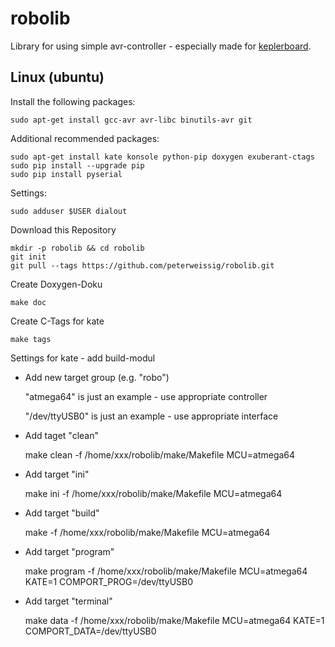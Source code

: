 # robolib
Library for using simple avr-controller - especially made for [keplerboard](https://github.com/peterweissig/keplerboard).

## Linux (ubuntu)

Install the following packages:

    sudo apt-get install gcc-avr avr-libc binutils-avr git

Additional recommended packages:

    sudo apt-get install kate konsole python-pip doxygen exuberant-ctags
    sudo pip install --upgrade pip
    sudo pip install pyserial

Settings:

    sudo adduser $USER dialout
    

Download this Repository

    mkdir -p robolib && cd robolib
    git init
    git pull --tags https://github.com/peterweissig/robolib.git

Create Doxygen-Doku

    make doc

Create C-Tags for kate

    make tags

Settings for kate - add build-modul
  * Add new target group (e.g. "robo")

    "atmega64" is just an example - use appropriate controller
    
    "/dev/ttyUSB0" is just an example - use appropriate interface

  * Add taget "clean"


    make clean   -f /home/xxx/robolib/make/Makefile MCU=atmega64
    
  * Add target "ini"


    make ini     -f /home/xxx/robolib/make/Makefile MCU=atmega64
    
  * Add target "build"


    make         -f /home/xxx/robolib/make/Makefile MCU=atmega64
    
  * Add target "program"


    make program -f /home/xxx/robolib/make/Makefile MCU=atmega64 KATE=1 COMPORT_PROG=/dev/ttyUSB0

  * Add target "terminal"


    make data    -f /home/xxx/robolib/make/Makefile MCU=atmega64 KATE=1 COMPORT_DATA=/dev/ttyUSB0
